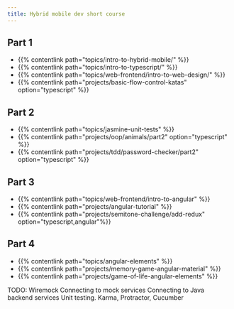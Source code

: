 ```yaml
---
title: Hybrid mobile dev short course
---
```


## Part 1

- {{% contentlink path="topics/intro-to-hybrid-mobile/" %}}
- {{% contentlink path="topics/intro-to-typescript/" %}}
- {{% contentlink path="topics/web-frontend/intro-to-web-design/" %}}
- {{% contentlink path="projects/basic-flow-control-katas" option="typescript" %}}

## Part 2

- {{% contentlink path="topics/jasmine-unit-tests" %}}
- {{% contentlink path="projects/oop/animals/part2" option="typescript" %}}
- {{% contentlink path="projects/tdd/password-checker/part2" option="typescript" %}}

## Part 3

- {{% contentlink path="topics/web-frontend/intro-to-angular" %}}
- {{% contentlink path="projects/angular-tutorial" %}}
- {{% contentlink path="projects/semitone-challenge/add-redux" option="typescript,angular"%}}

## Part 4

- {{% contentlink path="topics/angular-elements" %}}
- {{% contentlink path="projects/memory-game-angular-material" %}}
- {{% contentlink path="projects/game-of-life-angular-elements" %}}

TODO:
Wiremock
Connecting to mock services
Connecting to Java backend services
Unit testing. Karma, Protractor, Cucumber
